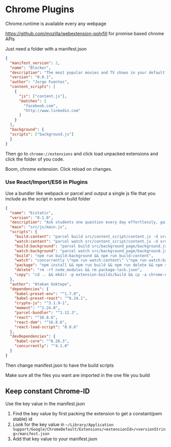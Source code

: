 # Chrome Plugins

Chrome.runtime is available every any webpage

https://github.com/mozilla/webextension-polyfill for promise based chrome APIs

Just need a folder with a manifest.json

```json
{
  "manifest_version": 2,
  "name": "Blocker",
  "description": "The most popular movies and TV shows in your default tab. Includes ratings, summaries and the ability to watch trailers.",
  "version": "0.0.1",
  "author": "Jorge Fuentes",
  "content_scripts": [
    {
      "js": ["content.js"],
      "matches": [
        "facebook.com",
        "http://www.linkedin.com"
      ]
    }
  ],
  "background": {
  "scripts": ["background.js"]
  }
}
```

Then go to `chrome://extensions` and click load unpacked extensions and click the folder of you code.

Boom, chrome extension. Click reload on changes.

### Use React/Import/ES6 in Plugins

Use a bundler like webpack or parcel and output a single js file that you include as the script in some build folder

```json
{
  "name": "Ecstatic",
  "version": "0.1.0",
  "description": "Ask students one question every day effortlessly, gain insights and make better data-driven decisions to increase attendance, performance & social-emotional wellbeing.",
  "main": "src/js/main.js",
  "scripts": {
    "build:content": "parcel build src/content_script/content.js -d src/build/ -o content.js",
    "watch:content": "parcel watch src/content_script/content.js -d src/build/ -o content.js",
    "build:background": "parcel build src/background_page/background.js -d src/build/ -o background.js",
    "watch:background": "parcel watch src/background_page/background.js -d src/build/ -o background.js",
    "build": "npm run build:background && npm run build:content",
    "watch": "concurrently \"npm run watch:content\" \"npm run watch:background\"",
    "package": "npm install && npm run build && npm run delete && npm run copy",
    "delete": "rm -rf node_modules && rm package-lock.json",
    "copy": "cd .. && mkdir -p extension-builds/build && cp -a chrome-ext extension-builds/build"
  },
  "author": "Atakan Goktepe",
  "dependencies": {
    "babel-preset-env": "^1.7.0",
    "babel-preset-react": "^6.24.1",
    "crypto-js": "^3.1.9-1",
    "moment": "^2.24.0",
    "parcel-bundler": "^1.12.3",
    "react": "^16.8.6",
    "react-dom": "^16.8.6",
    "react-load-script": "0.0.6"
  },
  "devDependencies": {
    "babel-core": "^6.26.3",
    "concurrently": "^4.1.0"
  }
}

```

Then change manifest.json to have the build scripts

Make sure all the files you want are imported in the one file you build

## Keep constant Chrome-ID

Use the key value in the manifest.json

1. Find the key value by first packing the extension to get a constant(pem stable) id
2. Look for the key value in  `~/Library/Application Support/Google/ChromeDefault/Extensions/<extensionId>/<versionString>/manifest.json`
3. Add that key value to your manifest.json

